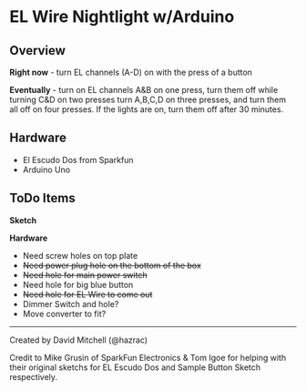 # EL Wire Nightlight w/Arduino

## Overview
**Right now** - turn EL channels (A-D) on with the press of a button

**Eventually** - turn on EL channels A&B on one press, turn them off while turning C&D on two presses
turn A,B,C,D on three presses, and turn them all off on four presses.
If the lights are on, turn them off after 30 minutes.

## Hardware
* El Escudo Dos from Sparkfun
* Arduino Uno

## ToDo Items
**Sketch**

**Hardware**

* Need screw holes on top plate
* ~~Need power plug hole on the bottom of the box~~
* ~~Need hole for main power switch~~
* Need hole for big blue button
* ~~Need hole for EL Wire to come out~~
* Dimmer Switch and hole?
* Move converter to fit?

----------------------------


Created by David Mitchell (@hazrac)

Credit to Mike Grusin of SparkFun Electronics & Tom Igoe for helping with their original sketchs for EL Escudo Dos and Sample Button Sketch respectively.